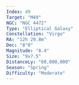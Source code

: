 ```yaml
---
Index: 49
Target: "M49"
NGC: "NGC 4472"
Type: "Elliptical Galaxy"
Constellation: "Virgo"
RA: "12h 29.8m"
Dec: "8°0"
Magnitude: "8.4"
Size: "9x7.5"
DistanceLy: "60,000,000"
Season: "Spring"
Difficulty: "Moderate"
---
```

